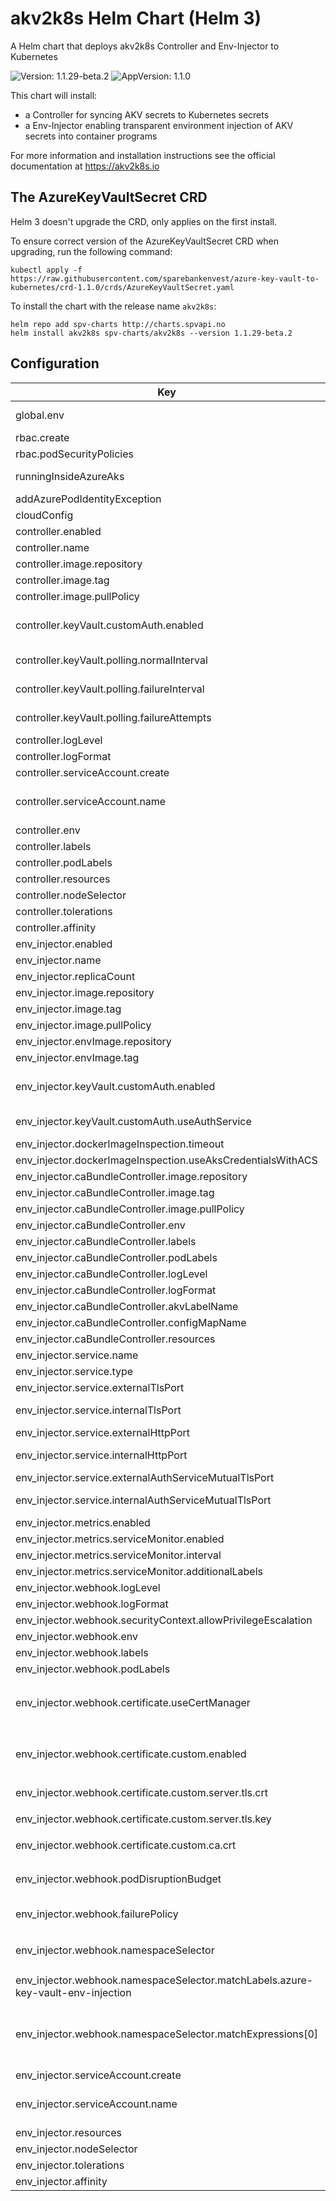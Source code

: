 # akv2k8s Helm Chart (Helm 3)

A Helm chart that deploys akv2k8s Controller and Env-Injector to Kubernetes

![Version: 1.1.29-beta.2](https://img.shields.io/badge/Version-1.1.29--beta.2-informational?style=flat-square) ![AppVersion: 1.1.0](https://img.shields.io/badge/AppVersion-1.1.0-informational?style=flat-square)

This chart will install:
  * a Controller for syncing AKV secrets to Kubernetes secrets
  * a Env-Injector enabling transparent environment injection of AKV secrets into container programs

For more information and installation instructions see the official documentation at https://akv2k8s.io

## The AzureKeyVaultSecret CRD

Helm 3 doesn't upgrade the CRD, only applies on the first install.

To ensure correct version of the AzureKeyVaultSecret CRD when upgrading, run the following command:

```
kubectl apply -f https://raw.githubusercontent.com/sparebankenvest/azure-key-vault-to-kubernetes/crd-1.1.0/crds/AzureKeyVaultSecret.yaml
```

To install the chart with the release name `akv2k8s`:

```
helm repo add spv-charts http://charts.spvapi.no
helm install akv2k8s spv-charts/akv2k8s --version 1.1.29-beta.2
```

## Configuration

| Key | Type | Default | Description |
|-----|------|---------|-------------|
| global.env | object | `{}` | Env vars to be used with all enabled pods, eg. for akv credentials |
| rbac.create | bool | `true` | Specifies whether RBAC resources should be created |
| rbac.podSecurityPolicies | object | `{}` |  |
| runningInsideAzureAks | bool | `true` | If running inside azure aks - set to false if running outside aks |
| addAzurePodIdentityException | bool | `false` | Add Azure Pod Identity Exception |
| cloudConfig | string | `"/etc/kubernetes/azure.json"` | Path to cloud config on node (host path) |
| controller.enabled | bool | `true` | If controller will be installed |
| controller.name | string | `"controller"` |  |
| controller.image.repository | string | `"spvest/azure-keyvault-controller"` | Image repository that contains the controller image |
| controller.image.tag | string | `"1.1.0"` | Image tag |
| controller.image.pullPolicy | string | `"IfNotPresent"` | Image pull policy for controller |
| controller.keyVault.customAuth.enabled | bool | `false` | Set to true to use custom auth - see https://akv2k8s.io/security/authentication/#custom-authentication-for-the-controller |
| controller.keyVault.polling.normalInterval | string | `"1m"` | Interval to wait before polling azure key vault for secret updates |
| controller.keyVault.polling.failureInterval | string | `"10m"` | Interval to wait when polling has failed `failureAttempts` before polling azure key vault for secret updates |
| controller.keyVault.polling.failureAttempts | int | `5` | Number of times to allow secret updates to fail before applying `failureInterval` |
| controller.logLevel | string | `"info"` | Controller log level |
| controller.logFormat | string | `"fmt"` | Controller log format fmt or json |
| controller.serviceAccount.create | bool | `true` | Create service account for controller |
| controller.serviceAccount.name | string | `nil` | The name of the ServiceAccount to use. If not set and create is true, a name is generated using the fullname template |
| controller.env | object | `{}` | Controller envs |
| controller.labels | object | `{}` | Controller labels |
| controller.podLabels | object | `{}` | Controller pod labels |
| controller.resources | object | `{}` | Controller resources |
| controller.nodeSelector | object | `{}` | Node selector for controller |
| controller.tolerations | list | `[]` | Tolerations for controller |
| controller.affinity | object | `{}` | Affinities for controller |
| env_injector.enabled | bool | `true` | If the env-injector will be installed |
| env_injector.name | string | `"env-injector"` |  |
| env_injector.replicaCount | int | `2` | Number of env-injector replicas |
| env_injector.image.repository | string | `"spvest/azure-keyvault-webhook"` | Image repository that contains the env-injector image |
| env_injector.image.tag | string | `"1.1.10"` | Image tag |
| env_injector.image.pullPolicy | string | `"IfNotPresent"` | Image pull policy for env-injector |
| env_injector.envImage.repository | string | `"spvest/azure-keyvault-env"` | Image repository that contains the env image |
| env_injector.envImage.tag | string | `"1.1.1"` | Image tag |
| env_injector.keyVault.customAuth.enabled | bool | `false` | Set to true to use custom auth - see https://github.com/SparebankenVest/azure-key-vault-to-kubernetes/blob/master/README.md#authentication |
| env_injector.keyVault.customAuth.useAuthService | bool | `true` | Set to false to use Azure Key Vault credentials from own pod |
| env_injector.dockerImageInspection.timeout | int | `20` | Timeout in seconds |
| env_injector.dockerImageInspection.useAksCredentialsWithACS | bool | `true` | Only applicable if `runningInsideAzureAks` is also `true` |
| env_injector.caBundleController.image.repository | string | `"spvest/ca-bundle-controller"` | Image repository that contains the ca-bundle image |
| env_injector.caBundleController.image.tag | string | `"1.1.0"` | Image tag |
| env_injector.caBundleController.image.pullPolicy | string | `"IfNotPresent"` | Image pull policy for ca bundler |
| env_injector.caBundleController.env | object | `{}` | Additional env vars to add to the ca-bundle pod |
| env_injector.caBundleController.labels | object | `{}` | Additional labels |
| env_injector.caBundleController.podLabels | object | `{}` | Additional pod labels |
| env_injector.caBundleController.logLevel | string | `"Info"` | Log level ca-bundle pod |
| env_injector.caBundleController.logFormat | string | `"fmt"` | fmt or json |
| env_injector.caBundleController.akvLabelName | string | `"azure-key-vault-env-injection"` | AKV label used in namespaces for injection |
| env_injector.caBundleController.configMapName | string | `"akv2k8s-ca"` | Configmap name to store ca cert |
| env_injector.caBundleController.resources | object | `{}` | Resources for ca-bundle pod |
| env_injector.service.name | string | `"azure-keyvault-secrets-webhook"` | Webhook service name |
| env_injector.service.type | string | `"ClusterIP"` |  |
| env_injector.service.externalTlsPort | int | `443` | External webhook and health tls port |
| env_injector.service.internalTlsPort | int | `8443` | Internal webhook and health tls port (set to larger than 1024 when running without privileges) |
| env_injector.service.externalHttpPort | int | `80` | External metrics and health port |
| env_injector.service.internalHttpPort | int | `8080` | Internal metrics and health port (set to larger than 1024 when running without privileges) |
| env_injector.service.externalAuthServiceMutualTlsPort | int | `9443` | External auth service mtls port |
| env_injector.service.internalAuthServiceMutualTlsPort | int | `9443` | Internal auth service mtls port (set to larger than 1024 when running without privileges) |
| env_injector.metrics.enabled | bool | `false` | Enable prometheus metrics for env-injector |
| env_injector.metrics.serviceMonitor.enabled | bool | `false` | Enable service-monitor for env-injector |
| env_injector.metrics.serviceMonitor.interval | string | `"30s"` | Scrape interval for service-monitor |
| env_injector.metrics.serviceMonitor.additionalLabels | object | `{}` | Additional labels for service-monitor |
| env_injector.webhook.logLevel | string | `"Info"` | Webhook log level |
| env_injector.webhook.logFormat | string | `"fmt"` | ftm or json |
| env_injector.webhook.securityContext.allowPrivilegeEscalation | bool | `true` | must be true if using aks identity |
| env_injector.webhook.env | object | `{}` | Additional env vars to send to webhook pod |
| env_injector.webhook.labels | object | `{}` | Additional labels |
| env_injector.webhook.podLabels | object | `{}` | Additional pods labels |
| env_injector.webhook.certificate.useCertManager | bool | `false` | Use cert-manager to handle webhook certificates, if `false` and `env_injector.webhook.certificate.custom.enabled=false` certificates and CA is generated by Helm |
| env_injector.webhook.certificate.custom.enabled | bool | `false` | Use custom cert to handle webhook certificates, if `false` and `env_injector.webhook.certificate.useCertManager=false` certificates and CA is generated by Helm. |
| env_injector.webhook.certificate.custom.server.tls.crt | string | `nil` | Custom TLS certificate, required when `env_injector.webhook.certificate.custom.enabled=true` |
| env_injector.webhook.certificate.custom.server.tls.key | string | `nil` | Custom TLS key, required when `env_injector.webhook.certificate.custom.enabled=true` |
| env_injector.webhook.certificate.custom.ca.crt | string | `nil` | Custom CA certificate, required when `env_injector.webhook.certificate.custom.enabled=true` |
| env_injector.webhook.podDisruptionBudget | object | `{"enabled":true,"minAvailable":1}` | See `kubectl explain poddisruptionbudget.spec` for more ref: https://kubernetes.io/docs/tasks/run-application/configure-pdb/ |
| env_injector.webhook.failurePolicy | string | `"Fail"` | What will happen if the webhook fails? Ignore (continue) or Fail (prevent Pod from starting)? |
| env_injector.webhook.namespaceSelector | object | `{"matchExpressions":[{"key":"name","operator":"NotIn","values":["kube-system"]}],"matchLabels":{"azure-key-vault-env-injection":"enabled"}}` | https://kubernetes.io/docs/reference/access-authn-authz/extensible-admission-controllers/#matching-requests-namespaceselector |
| env_injector.webhook.namespaceSelector.matchLabels.azure-key-vault-env-injection | string | `"enabled"` | The webhook will only trigger i namespaces with this label |
| env_injector.webhook.namespaceSelector.matchExpressions[0] | object | `{"key":"name","operator":"NotIn","values":["kube-system"]}` | Prevent env injection for pods in kube-system as recomended: https://kubernetes.io/docs/reference/access-authn-authz/extensible-admission-controllers/#avoiding-operating-on-the-kube-system-namespace |
| env_injector.serviceAccount.create | bool | `true` | Create service account for env-injector |
| env_injector.serviceAccount.name | string | `nil` | The name of the ServiceAccount to use. If not set and create is true, a name is generated using the fullname template |
| env_injector.resources | object | `{}` | Resources for env injector |
| env_injector.nodeSelector | object | `{}` | Node selector for env injector and ca-bundle |
| env_injector.tolerations | list | `[]` | Tolerations for env injector and ca-bundle |
| env_injector.affinity | object | `{}` | Affinities for env injector and ca-bundle |
